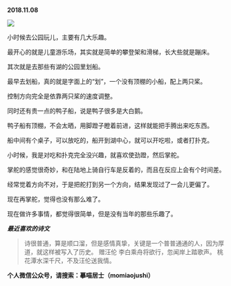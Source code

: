 
          
            
**2018.11.08**



![](//upload-images.jianshu.io/upload_images/51001-625140d666c4e911.jpg)




小时候去公园玩儿，主要有几大乐趣。

最开心的就是儿童游乐场，其实就是简单的攀登架和滑梯，长大些就是蹦床。

其次就是去那些有湖的公园里划船。

最早去划船，真的就是字面上的“划”，一个没有顶棚的小船，配上两只桨。

控制方向完全是依靠两只桨的速度调整。

同时还有贵一点的鸭子船，说是鸭子很多是大白鹅。

鸭子船有顶棚，不会太晒，用脚蹬子瞪着前进，这样就能把手腾出来吃东西。

船中间有个桌子，可以放吃的，船开到湖中心，就可以开吃啦，或者打扑克。

小时候，我是对吃和扑克完全没兴趣，就喜欢使劲蹬，然后掌舵。

掌舵的感觉很奇妙，和在陆地上骑自行车是反着的，而且在反应上会有个时间差。

经常觉着方向不对，于是把舵打到另一个方向，结果发现过了一会儿更偏了。

现在再掌舵，觉得也没有那么难了。

现在做许多事情，都觉得很简单，但是没有当年的那些乐趣了。


***最近喜欢的诗文***
>诗很普通，算是顺口溜，但是感情真挚，关键是一个普普通通的人，因为厚道，就这样被写入了历史。
赠汪伦
李白乘舟将欲行，忽闻岸上踏歌声。
桃花潭水深千尺，不及汪伦送我情。




**个人微信公众号，请搜索：摹喵居士（momiaojushi）**

          
        